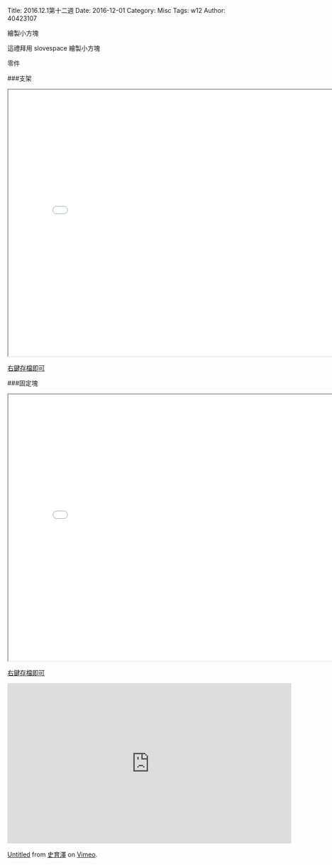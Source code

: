 Title: 2016.12.1第十二週
Date: 2016-12-01
Category: Misc
Tags: w12
Author: 40423107

繪製小方塊
<!-- PELICAN_END_SUMMARY -->


這禮拜用 slovespace 繪製小方塊

零件

###支架
<iframe src="./../w14/stent.html" width="800" height="600"></iframe>

<a href="./../w14/stent.slvs">右鍵存檔即可</a>

###固定塊
<iframe src="./../w14/block.html" width="800" height="600"></iframe>

<a href="./../w14/block.slvs">右鍵存檔即可</a>

<iframe src="https://player.vimeo.com/video/199431035" width="640" height="361" frameborder="0" webkitallowfullscreen mozallowfullscreen allowfullscreen></iframe> <p><a href="https://vimeo.com/199431035">Untitled</a> from <a href="https://vimeo.com/user45320873">史育澤</a> on <a href="https://vimeo.com">Vimeo</a>.</p>